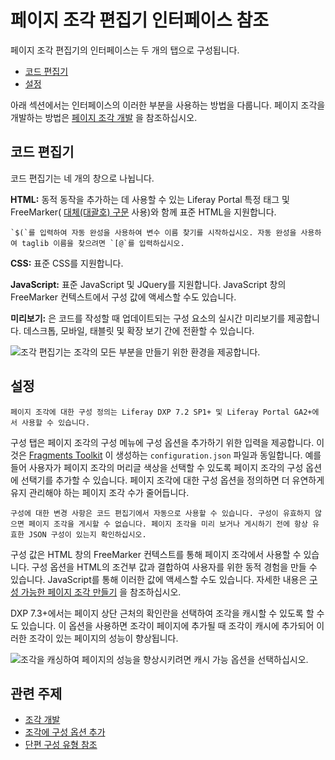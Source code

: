 # 페이지 조각 편집기 인터페이스 참조

페이지 조각 편집기의 인터페이스는 두 개의 탭으로 구성됩니다.

- [코드 편집기](#code-editor)
- [설정](#configuration)

아래 섹션에서는 인터페이스의 이러한 부분을 사용하는 방법을 다룹니다. 페이지 조각을 개발하는 방법은 [페이지 조각 개발](../../developing-page-fragments/developing-fragments-intro.md) 을 참조하십시오.

## 코드 편집기

코드 편집기는 네 개의 창으로 나뉩니다.

**HTML:** 동적 동작을 추가하는 데 사용할 수 있는 Liferay Portal 특정 태그 및 FreeMarker( [대체(대괄호) 구문](https://freemarker.apache.org/docs/dgui_misc_alternativesyntax.html) 사용)와 함께 표준 HTML을 지원합니다.

```{tip}
`$(`를 입력하여 자동 완성을 사용하여 변수 이름 찾기를 시작하십시오. 자동 완성을 사용하여 taglib 이름을 찾으려면 `[@`를 입력하십시오.
```

**CSS:** 표준 CSS를 지원합니다.

**JavaScript:** 표준 JavaScript 및 JQuery를 지원합니다. JavaScript 창의 FreeMarker 컨텍스트에서 구성 값에 액세스할 수도 있습니다.

**미리보기:** 은 코드를 작성할 때 업데이트되는 구성 요소의 실시간 미리보기를 제공합니다. 데스크톱, 모바일, 태블릿 및 확장 보기 간에 전환할 수 있습니다.

![조각 편집기는 조각의 모든 부분을 만들기 위한 환경을 제공합니다.](./page-fragment-editor-interface-reference/images/01.png)

## 설정

```{note}
페이지 조각에 대한 구성 정의는 Liferay DXP 7.2 SP1+ 및 Liferay Portal GA2+에서 사용할 수 있습니다.
```

구성 탭은 페이지 조각의 구성 메뉴에 구성 옵션을 추가하기 위한 입력을 제공합니다. 이것은 [Fragments Toolkit](../../developing-page-fragments/using-the-fragments-toolkit.md) 이 생성하는 `configuration.json` 파일과 동일합니다. 예를 들어 사용자가 페이지 조각의 머리글 색상을 선택할 수 있도록 페이지 조각의 구성 옵션에 선택기를 추가할 수 있습니다. 페이지 조각에 대한 구성 옵션을 정의하면 더 유연하게 유지 관리해야 하는 페이지 조각 수가 줄어듭니다.

```{note}
구성에 대한 변경 사항은 코드 편집기에서 자동으로 사용할 수 있습니다. 구성이 유효하지 않으면 페이지 조각을 게시할 수 없습니다. 페이지 조각을 미리 보거나 게시하기 전에 항상 유효한 JSON 구성이 있는지 확인하십시오.
```

구성 값은 HTML 창의 FreeMarker 컨텍스트를 통해 페이지 조각에서 사용할 수 있습니다. 구성 옵션을 HTML의 조건부 값과 결합하여 사용자를 위한 동적 경험을 만들 수 있습니다. JavaScript를 통해 이러한 값에 액세스할 수도 있습니다. 자세한 내용은 [구성 가능한 페이지 조각 만들기](../../developing-page-fragments/adding-configuration-options-to-fragments.md) 을 참조하십시오.

DXP 7.3+에서는 페이지 상단 근처의 확인란을 선택하여 조각을 캐시할 수 있도록 할 수도 있습니다. 이 옵션을 사용하면 조각이 페이지에 추가될 때 조각이 캐시에 추가되어 이러한 조각이 있는 페이지의 성능이 향상됩니다.

![조각을 캐싱하여 페이지의 성능을 향상시키려면 캐시 가능 옵션을 선택하십시오.](./page-fragment-editor-interface-reference/images/02.png)

## 관련 주제

- [조각 개발](../../developing-page-fragments/developing-fragments-intro.md)
- [조각에 구성 옵션 추가](../../developing-page-fragments/adding-configuration-options-to-fragments.md)
- [단편 구성 유형 참조](./fragment-configuration-types-reference.md)
